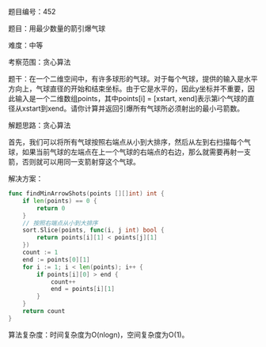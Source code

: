 题目编号：452

题目：用最少数量的箭引爆气球

难度：中等

考察范围：贪心算法

题干：在一个二维空间中，有许多球形的气球。对于每个气球，提供的输入是水平方向上，气球直径的开始和结束坐标。由于它是水平的，因此y坐标并不重要，因此输入是一个二维数组points，其中points[i] = [xstart, xend]表示第i个气球的直径从xstart到xend。请你计算并返回引爆所有气球所必须射出的最小弓箭数。

解题思路：贪心算法

首先，我们可以将所有气球按照右端点从小到大排序，然后从左到右扫描每个气球，如果当前气球的左端点在上一个气球的右端点的右边，那么就需要再射一支箭，否则就可以用同一支箭射穿这个气球。

解决方案：

```go
func findMinArrowShots(points [][]int) int {
    if len(points) == 0 {
        return 0
    }
    // 按照右端点从小到大排序
    sort.Slice(points, func(i, j int) bool {
        return points[i][1] < points[j][1]
    })
    count := 1
    end := points[0][1]
    for i := 1; i < len(points); i++ {
        if points[i][0] > end {
            count++
            end = points[i][1]
        }
    }
    return count
}
```

算法复杂度：时间复杂度为O(nlogn)，空间复杂度为O(1)。